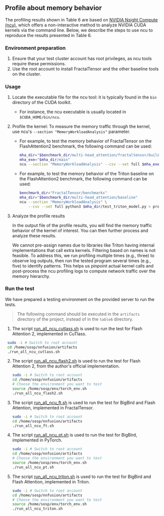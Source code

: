 ## Profile about memory behavior

The profiling results shown in Table 6 are based on [NVIDIA Nsight Compute (ncu)](https://docs.nvidia.com/nsight-compute/NsightComputeCli/index.html), which offers a non-interactive method to analyze NVIDIA CUDA kernels via the command line. Below, we describe the steps to use ncu to reproduce the results presented in Table 6.

### Environment preparation

1. Ensure that your test cluster account has root privileges, as ncu tools require these permissions.
2. Use the root account to install FractalTensor and the other baseline tools on the cluster.

### Usage

1. Locate the executable file for the ncu tool: it is typically found in the `bin` directory of the CUDA toolkit.
   
   - For instance, the ncu executable is usually located in `$CUDA_HOME/bin/ncu`.

2. Profile the kernel: To measure the memory traffic through the kernel, use ncu's `--section "MemoryWorkloadAnalysis"` parameter.
   
   - For example, to test the memory behavior of FractalTensor on the FlashAttention2 benchmark, the following command can be used:
  
      ```bash
      mha_dir="$benchmark_dir/multi-head_attention/fractaltensor/build"
      mha_exe="$mha_dir/main"
      ncu --section "MemoryWorkloadAnalysis" --csv --set full $mha_exe > profile_ft.csv
      ```
      
   - For example, to test the memory behavior of the Triton baseline on the FlashAttention2 benchmark, the following command can be used:
   
      ```bash
      benchmark_dir="FractalTensor/benchmarks"
      mha_dir="$benchmark_dir/multi-head_attention/baseline"
      ncu --section "MemoryWorkloadAnalysis" \
          --csv --set full python3 $mha_dir/test_triton_model.py > profile_triton.csv
      ```

3. Analyze the profile results

   In the output file of the profile results, you will find the memory traffic behavior of the kernel of interest. You can then further process and analyze these results.
   
   We cannot pre-assign names due to libraries like Triton having internal implementations that call extra kernels. Filtering based on names is not feasible. To address this, we run profiling multiple times (e.g., three) to observe log outputs, then run the tested program several times (e.g., five) to identify patterns. This helps us pinpoint actual kernel calls and post-process the ncu profiling logs to compute network traffic over the memory hierarchy.

### Run the test

We have prepared a testing environment on the provided server to run the tests.

>The following command should be executed in the `artifacts` directory of the project, instead of in the `table6` directory.

1. The script [run_all_ncu_cutlass.sh](../run_all_ncu_cutlass.sh) is used to run the test for Flash Attention 2, implemented in CuTlass.

  ```bash
   sudo -i # Switch to root account
   cd /home/sosp/nnfusion/artifacts
   ./run_all_ncu_cutlass.sh
   ```

2. The script [run_all_ncu_flash2.sh](../run_all_ncu_flash2.sh) is used to run the test for Flash Attention 2, from the author's official implementation.

   ```bash
   sudo -i # Switch to root account
   cd /home/sosp/nnfusion/artifacts
   # Choose the environment you want to test
   source /home/sosp/env/torch_env.sh
   ./run_all_ncu_flash2.sh
   ```

3. The script [run_all_ncu_ft.sh](../run_all_ncu_ft.sh) is used to run the test for BigBird and Flash Attention, implemented in FractalTensor.

   ```bash
   sudo -i # Switch to root account
   cd /home/sosp/nnfusion/artifacts
   ./run_all_ncu_ft.sh
   ```

4. The script [run_all_ncu_pt.sh](../run_all_ncu_pt.sh) is used to run the test for BigBird, implemented in PyTorch.

   ```bash
   sudo -i # Switch to root account
   cd /home/sosp/nnfusion/artifacts
   # Choose the environment you want to test
   source /home/sosp/env/torch_env.sh
   ./run_all_ncu_pt.sh
   ```

5. The script [run_all_ncu_triton.sh](../run_all_ncu_triton.sh) is used to run the test for BigBird and Flash Attention, implemented in Triton.

   ```bash
   sudo -i # Switch to root account
   cd /home/sosp/nnfusion/artifacts
   # Choose the environment you want to test
   source /home/sosp/env/torch_env.sh
   ./run_all_ncu_triton.sh
   ```